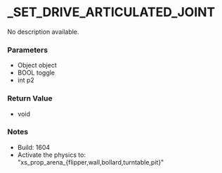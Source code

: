 # _SET_DRIVE_ARTICULATED_JOINT

No description available.

### Parameters
* Object object
* BOOL toggle
* int p2

### Return Value
* void

### Notes
* Build: 1604
* Activate the physics to: "xs_prop_arena_{flipper,wall,bollard,turntable,pit}"

